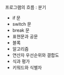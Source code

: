 프로그램의 흐름 : 분기
 - if 문
 - switch 문
 - break 문
 - 표현문과 공문
 - 블록
 - 알고리즘
 - 연산자 우선순위와 결합도
 - 식과 평가
 - 키워드와 식별자
